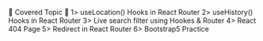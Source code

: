 🤩 Covered Topic 🤩
1> useLocation() Hooks in React Router
2> useHistory() Hooks in React Router
3> Live search filter using Hookes & Router
4> React 404 Page
5> Redirect in React Router
6> Bootstrap5 Practice

